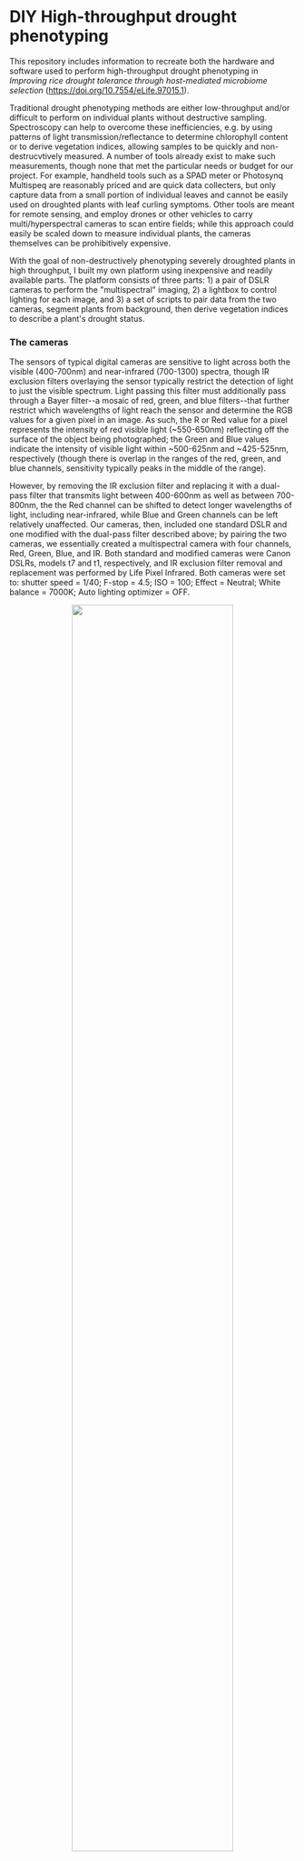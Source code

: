 # DIY High-throughput drought phenotyping

This repository includes information to recreate both the hardware and software used to perform high-throughput drought phenotyping in *Improving rice drought tolerance through host-mediated microbiome selection* (https://doi.org/10.7554/eLife.97015.1).

Traditional drought phenotyping methods are either low-throughput and/or difficult to perform on individual plants without destructive sampling. Spectroscopy can help to overcome these inefficiencies, e.g. by using patterns of light transmission/reflectance to determine chlorophyll content or to derive vegetation indices, allowing samples to be quickly and non-destrucvtively measured. A number of tools already exist to make such measurements, though none that met the particular needs or budget for our project. For example, handheld tools such as a SPAD meter or Photosynq Multispeq are reasonably priced and are quick data collecters, but only capture data from a small portion of individual leaves and cannot be easily used on droughted plants with leaf curling symptoms. Other tools are meant for remote sensing, and employ drones or other vehicles to carry multi/hyperspectral cameras to scan entire fields; while this approach could  easily be scaled down to measure individual plants, the cameras themselves can be prohibitively expensive. 

With the goal of non-destructively phenotyping severely droughted plants in high throughput, I built my own platform using inexpensive and readily available parts. The platform consists of three parts: 1) a pair of DSLR cameras to perform the "multispectral" imaging, 2) a lightbox to control lighting for each image, and 3) a set of scripts to pair data from the two cameras, segment plants from background, then derive vegetation indices to describe a plant's drought status.

### The cameras
The sensors of typical digital cameras are sensitive to light across both the visible (400-700nm) and near-infrared (700-1300) spectra, though IR exclusion filters overlaying the sensor typically restrict the detection of light to just the visible spectrum. Light passing this filter must additionally pass through a Bayer filter--a mosaic of red, green, and blue filters--that further restrict which wavelengths of light reach the sensor and determine the RGB values for a given pixel in an image. As such, the R or Red value for a pixel represents the intensity of red visible light (~550-650nm) reflecting off the surface of the object being photographed; the Green and Blue values indicate the intensity of visible light within ~500-625nm and ~425-525nm, respectively (though there is overlap in the ranges of the red, green, and blue channels, sensitivity typically peaks in the middle of the range).

However, by removing the IR exclusion filter and replacing it with a dual-pass filter that transmits light between 400-600nm as well as between 700-800nm, the  the Red channel can be shifted to detect longer wavelengths of light, including near-infrared, while Blue and Green channels can be left relatively unaffected. Our cameras, then, included one standard DSLR and one modified with the dual-pass filter described above; by pairing the two cameras, we essentially created a multispectral camera with four channels, Red, Green, Blue, and IR. Both standard and modified cameras were Canon DSLRs, models t7 and t1, respectively, and IR exclusion filter removal and replacement was performed by Life Pixel Infrared. Both cameras were set to: shutter speed = 1/40; F-stop = 4.5; ISO = 100; Effect = Neutral; White balance = 7000K; Auto lighting optimizer = OFF.
<p align="middle">
  <img src="https://github.com/km4htc/diy-htp-drought-phenotyping/assets/27516057/a98e954b-c754-41e1-a980-9c94e3d18df0" width="75%" >
</p>
<sup><sub>(A) A simplified lightbox showing full spectrum (white) and 730nm (red) LED light strips surrounding the standard and modified DSLR cameras. (B) A schematic of the portions of visible and near-infrared light that each camera's red, green, and blue channels are sensitive to. Below, black bars indicate the wavelengths of light that the full spectrum and 730nm LED strips emit; Chl FLO and Chl ABS are also included to indicate the fluorescence and absorption spectra of chlorophyll A and B. (C) Regressions of red, green, and blue channel values for images taken with the standard and modified cameras. As indicated in B, the green and blue channels of both cameras are highly correlated, whereas the red channel is not.</sub></sup>

The inclusion of IR values allowed us to derive the Normalized Difference Vegetation Index (NDVI), which is a useful measure of overall plant health and stress status. Simply put, NDVI is a measure of the difference of visible light vs infrared light reflected off a plant's surface. While healthy plants strongly absorb (red and blue) visible light via chlorophyll, more of this light will be reflected as plants become stressed and chlorophyll is lost. IR, on the other hand, tends to be strongly reflected regardless of plant stress status. As such, we quantified NDVI as the sum of the median red values from the standard (STD) and modified (MOD) cameras, i.e. visible red and IR, divided by their difference:
```math
NDVI = {MOD_{red} + STD_{red} \over MOD_{red} - STD_{red}} 
```



### The lightbox
A simple lightbox, a 2'x2'x2' cube constructed from MDF, served to control lighting conditions for each image. We painted the interior with "Black 3.0", an ultra light-absorbing black paint from Culture Hustle USA, to minimize reflectance off the surfaces of the box and used a blackout cloth to prevent light leaking through the box door and holes cut to accomodate camera lenses. We affixed alternating strips of full spectrum and 730nm LED lights the entire length of the wall opposite where plants were to be positioned; importantly, while the modified camera could detect the 730nm red light, the standard camera could not. For ease of loading plants, we added a small track made from drawer slides and a corresponding "drawer" that could be loaded with up to 5 five plants at a time (for this project we also built plywood racks to hold five plants with individual pots and water reservoirs; this could then be loaded directly onto the track). Additionally, because downstream object detection of individual plants within images was most easily accomplished if plants did not overlap one another, we built a simple divider, also painted with Black 3.0, to create a boundary between plants.
<p align="middle">
  <img src="https://github.com/km4htc/diy-htp-drought-phenotyping/assets/27516057/0e6f6777-4a3a-4250-b1fc-818044594863" width="49%" />
  <img src="https://github.com/km4htc/diy-htp-drought-phenotyping/assets/27516057/e4319410-659c-4fb2-a682-41ce47b36e68" width="49%" />
</p>
<sup><sub>Interior and exterior views of the lightbox. The interior (left) demonstrates how full spectrum and 730nm LED strips were positioned around the cameras while the exterior (right) shows how cameras were attached to the outside of the box.</sub></sup>

### The scripts
Lastly, we wrote a series of custom scripts to combine image data for individual plants across standard and modified camera images. These scripts—-which relied heavily on many tools from PlantCV--can be found elsewhere in the repository, so here I'll just provide a descriptive overview. First, each image was given a unique name that included multiple fields of sample metadata; paired images from the two cameras shared the same name with the exception of a final field noting the camera origin. Within each image, plants were individually segmented from the backround via object detection, then cropped and saved as individual image files (carrying forward metadata from the original filename as well as a unique plant identifier based on its left-right position in the original image). Using masks made during object detection, median RGB values were then extracted from individual plants, and, by matching filenames, data extracted from standard and modified camera images were then paired and used to calculate NDVI using the equation given above.

# Proof of principle
We then performed several experiments to demonstrate that NDVI values derived from our high-throughput phenotyping platform are highly predictive of plant chlorophyll and water content, and can be used to track plant drought stress through time. All experiments were performed in a walk-in growth chamber with "Super Dwarf" rice as the plants of interest. 

### Experiment 1 - predicting SPAD values
In this experiment we simply asked how well our image data matched SPAD values--a measure of chlorophyll content--taken with a SPAD meter. In total we measured 119 plants after 30 days of well-watered growth, and took the average of three SPAD measurements (one each from the center of the largest leaves on the largest tillers). We were unable to perform SPAD measurements on droughted plants because it quickly became impossible to clip the SPAD meter on water stressed, curled leaves; consequently, the range of SPAD values assessed was far more narrow than we had hoped for. Interestingly, though NDVI showed a significant linear correlation with SPAD values, several other traits derived from our image data were better predictors of SPAD. These traits, including hue circular mean derived from both cameras individually or median blue-yellow values from the standard camera, more explicitly track the "greenness" of a plant. Whether these traits would remain the top predictors of SPAD across varying levels of drought is unclear, but might be answered using a different plant species whose leaves are larger or more easily manipulated while water stressed.

### Experiment 2 - predicting percent water content
To determine whether NDVI--or other traits derived from image data--could accurately predict plant water content. To do so, we grew rice in well-watered conditions for 30 days, then reduced water reservoirs to 25% original volume for two days before completely emptying reservoirs and withholding water. We  harvested 10 plants each day for 10 days, such that plants harvested later were more drought stressed than those harvested sooner. By measuring the difference between fresh and dry weights (i.e. weight at harvest and weight after a week in a drying oven), we were able to determine plant percent water content at harvest. In contrast to Experiment 1, NDVI was a top predictor of percent water content (PWC) and able to account for up to 96% of variation in PWC data. Several other traits performed similarly well, including red and green chromatic coordinate values from the modified and standard cameras, respectively.

### Experiment 3 - tracking drought in time series
Lastly, we sought to demonstrate how NDVI values for individual plants change throughout drought. As in Experiment 2, rice plants were grown in well-watered conditions for 30 days before withholding then eliminating water completely; however, rather than harvesting a subset of plants each day thereafter, we imaged plants (N=30) daily for 10 days. Not only were we able to show that NDVI declines as drought becomes increasingly severe, but we also found that changes in NDVI were sensitive to--and therefore predictive of--the onset of leaf curling. To demonstrate the latter, we simply fit a smoothed spline to the curve created by an individual plant's NDVI values along 10 days of drought and calculated the point at which the slope was most negative, representing a sharp decrease in NDVI; by cross-referencing these inflection points with the image history of individual plants, we found strong correspondence with which day leaf curling was first visible.
